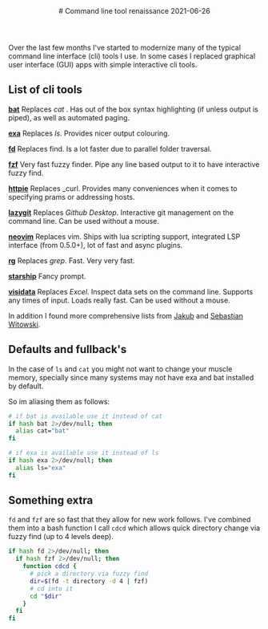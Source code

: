 <header>
# Command line tool renaissance
<time class="article-date" date="2021-06-26">2021-06-26</time>
</header>

Over the last few months I've started to modernize many of the typical command
line interface (cli) tools I use. In some cases I replaced graphical user
interface (GUI) apps with simple interactive cli tools.

## List of cli tools

**[bat](https://github.com/sharkdp/bat)**
Replaces _cat_ . Has out of the box syntax highlighting (if unless output is
piped), as well as automated paging.

**[exa](https://github.com/ogham/exa)**
Replaces _ls_. Provides nicer output colouring.

**[fd](https://github.com/sharkdp/fd)**
Replaces find. Is a lot faster due to parallel folder traversal.

**[fzf](https://github.com/junegunn/fzf)**
Very fast fuzzy finder. Pipe any line based output to it to have interactive
fuzzy find.

**[httpie](https://httpie.io)**
Replaces _curl. Provides many conveniences when it comes to specifying prams or
addressing hosts.

**[lazygit](https://github.com/jesseduffield/lazygit)**
Replaces _Github Desktop_. Interactive git management on the command line. Can
be used without a mouse.

**[neovim](https://neovim.io)**
Replaces vim. Ships with lua scripting support, integrated LSP interface (from
0.5.0+), lot of fast and async plugins.

**[rg](https://github.com/BurntSushi/ripgrep)**
Replaces _grep_. Fast. Very very fast.

**[starship](https://starship.rs/guide/)**
Fancy prompt.

**[visidata](https://www.visidata.org)**
Replaces _Excel_. Inspect data sets on the command line. Supports any times of
input. Loads really fast. Can be used without a mouse.


In addition I found more comprehensive lists from
[Jakub](https://zaiste.net/posts/shell-commands-rust/)
and [Sebastian Witowski](https://switowski.com/blog/favorite-cli-tools).

## Defaults and fullback's

In the case of `ls` and `cat` you might not want to change your muscle memory,
specially since many systems may not have exa and bat installed by default.

So im aliasing them as follows:

```bash
# if bat is available use it instead of cat
if hash bat 2>/dev/null; then
  alias cat="bat"
fi

# if exa is available use it instead of ls
if hash exa 2>/dev/null; then
  alias ls="exa"
fi
```

## Something extra

`fd` and `fzf` are so fast that they allow for new work follows.
I've combined them into a bash function I call `cdcd` which allows quick
directory change via fuzzy find (up to 4 levels deep).


```bash
if hash fd 2>/dev/null; then
  if hash fzf 2>/dev/null; then
    function cdcd {
      # pick a directory via fuzzy find
      dir=$(fd -t directory -d 4 | fzf)
      # cd into it
      cd "$dir"
    }
  fi
fi
```
